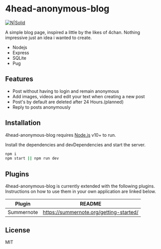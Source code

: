 # 4head-anonymous-blog

[![N|Solid](https://global.download.synology.com/download/Package/img/Node.js_v12/12.20.1-0021/thumb_256.png)](https://nodesource.com/products/nsolid)

A simple blog page, inspired a little by the likes of 4chan. Nothing impressive just an idea i wanted to create.

- Nodejs
- Express
- SQLite
- Pug

## Features

- Post without having to login and remain anonymous
- Add images, videos and edit your text when creating a new post
- Post's by default are deleted after 24 Hours.(planned)
- Reply to posts anonymously

## Installation

4head-anonymous-blog requires [Node.js](https://nodejs.org/) v10+ to run.

Install the dependencies and devDependencies and start the server.

```sh
npm i
npm start || npm run dev
```

## Plugins

4head-anonymous-blog is currently extended with the following plugins.
Instructions on how to use them in your own application are linked below.

| Plugin | README |
| ------ | ------ |
| Summernote | https://summernote.org/getting-started/ |

## License

MIT
